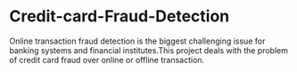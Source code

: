 # Credit-card-Fraud-Detection
 Online transaction fraud detection is the biggest challenging issue for banking systems and financial institutes.This project deals with the problem of credit card fraud over online or offline transaction. 
